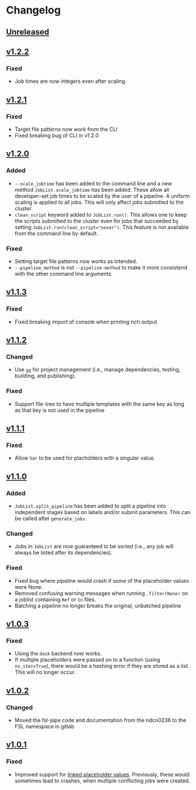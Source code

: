 # Changelog
## [Unreleased]
## [v1.2.2]
### Fixed
- Job times are now integers even after scaling.
## [v1.2.1]
### Fixed
- Target file patterns now work from the CLI
- Fixed breaking bug of CLI in v1.2.0
## [v1.2.0]
### Added
- `--scale_jobtime` has been added to the command line and a new method `JobList.scale_jobtime` has been added. These allow all developer-set job times to be scaled by the user of a pipeline. A uniform scaling is applied to all jobs. This will only affect jobs submitted to the cluster.
- `clean_script` keyword added to `JobList.run()`. This allows one to keep the scripts submitted to the cluster even for jobs that succeeded by setting `JobList.run(clean_script="never")`. This feature is not available from the command line by default.
### Fixed
- Setting target file patterns now works as intended.
- `--pipeline_method` is not `--pipeline-method` to make it more consistend with the other command line arguments.
## [v1.1.3]
### Fixed
- Fixed breaking import of console when printing rich output
## [v1.1.2]
### Changed
- Use [`uv`](https://docs.astral.sh/uv/) for project management (i.e., manage dependencies, testing, building, and publishing).
### Fixed
- Support file-tree to have multiple templates with the same key as long as that key is not used in the pipeline
## [v1.1.1]
### Fixed
- Allow `Var` to be used for placholders with a singular value.
## [v1.1.0]
### Added
- `JobList.split_pipeline` has been added to split a pipeline into independent stages based on labels and/or submit parameters. This can be called after `generate_jobs`.
### Changed
- Jobs in `JobList` are now guaranteed to be sorted (i.e., any job will always be listed after its dependencies).
### Fixed
- Fixed bug where pipeline would crash if some of the placeholder values were None.
- Removed confusing warning messages when running `.filter(None)` on a joblist containing `Ref` or `In` files.
- Batching a pipeline no longer breaks the original, unbatched pipeline
## [v1.0.3]
### Fixed
- Using the `dask` backend now works.
- If multiple placeholders were passed on to a function (using `no_iter=True`), there would be a hashing error if they are stored as a list. This will no longer occur.
## [v1.0.2]
### Changed
- Moved the fsl-pipe code and documentation from the ndcn0236 to the FSL namespace in gitlab
## [v1.0.1]
### Fixed
- Improved support for [linked placeholder values](https://open.win.ox.ac.uk/pages/fsl/file-tree/tutorial.html#linked-placholder-values). Previously, these would sometimes lead to crashes, when multiple conflicting jobs were created.

[Unreleased]: https://git.fmrib.ox.ac.uk/fsl/fsl-pipe/-/compare/v1.2.2...main
[v1.2.2]: https://git.fmrib.ox.ac.uk/fsl/fsl-pipe/-/compare/v1.2.1...v1.2.2
[v1.2.1]: https://git.fmrib.ox.ac.uk/fsl/fsl-pipe/-/compare/v1.2.0...v1.2.1
[v1.2.0]: https://git.fmrib.ox.ac.uk/fsl/fsl-pipe/-/compare/v1.1.3...v1.2.0
[v1.1.3]: https://git.fmrib.ox.ac.uk/fsl/fsl-pipe/-/compare/v1.1.2...v1.1.3
[v1.1.2]: https://git.fmrib.ox.ac.uk/fsl/fsl-pipe/-/compare/v1.1.1...v1.1.2
[v1.1.1]: https://git.fmrib.ox.ac.uk/fsl/fsl-pipe/-/compare/v1.1.0...v1.1.1
[v1.1.0]: https://git.fmrib.ox.ac.uk/fsl/fsl-pipe/-/compare/v1.0.3...v1.1.0
[v1.0.3]: https://git.fmrib.ox.ac.uk/fsl/fsl-pipe/-/compare/v1.0.2...v1.0.3
[v1.0.2]: https://git.fmrib.ox.ac.uk/fsl/fsl-pipe/-/compare/v1.0.1...v1.0.2
[v1.0.1]: https://git.fmrib.ox.ac.uk/fsl/fsl-pipe/-/compare/v1.0.0...v1.0.1